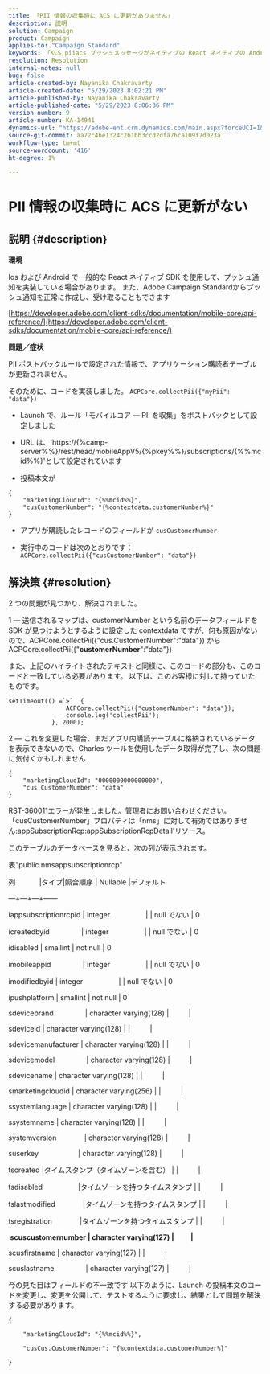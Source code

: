 ```yaml
---
title: 「PII 情報の収集時に ACS に更新がありません」
description: 説明
solution: Campaign
product: Campaign
applies-to: "Campaign Standard"
keywords: 「KCS,piiacs プッシュメッセージがネイティブの React ネイティブの Android ios に反応」
resolution: Resolution
internal-notes: null
bug: false
article-created-by: Nayanika Chakravarty
article-created-date: "5/29/2023 8:02:21 PM"
article-published-by: Nayanika Chakravarty
article-published-date: "5/29/2023 8:06:36 PM"
version-number: 9
article-number: KA-14941
dynamics-url: "https://adobe-ent.crm.dynamics.com/main.aspx?forceUCI=1&pagetype=entityrecord&etn=knowledgearticle&id=cb2771b5-5bfe-ed11-8f6e-6045bd006a22"
source-git-commit: aa72c4be1324c2b1bb3ccd2dfa76ca109f7d023a
workflow-type: tm+mt
source-wordcount: '416'
ht-degree: 1%

---
```


# PII 情報の収集時に ACS に更新がない

## 説明 {#description}


<b>環境</b>

Ios および Android で一般的な React ネイティブ SDK を使用して、プッシュ通知を実装している場合があります。 また、Adobe Campaign Standardからプッシュ通知を正常に作成し、受け取ることもできます

[https://developer.adobe.com/client-sdks/documentation/mobile-core/api-reference/](https://developer.adobe.com/client-sdks/documentation/mobile-core/api-reference/)

<b>問題／症状</b>

PII ポストバックルールで設定された情報で、アプリケーション購読者テーブルが更新されません。

そのために、コードを実装しました。 `ACPCore.collectPii({"myPii": "data"})`

- Launch で、ルール「モバイルコア — PII を収集」をポストバックとして設定しました

- URL は、&#39;https://{%camp-server%%}/rest/head/mobileAppV5/{%pkey%%}/subscriptions/{%%mcid%%}&#39;として設定されています

- 投稿本文が


```
{
    "marketingCloudId": "{%%mcid%%}",
    "cusCustomerNumber": "{%contextdata.customerNumber%}"
}
```


- アプリが購読したレコードのフィールドが `cusCustomerNumber`

- 実行中のコードは次のとおりです： `ACPCore.collectPii({"cusCustomerNumber": "data"})`


## 解決策 {#resolution}


2 つの問題が見つかり、解決されました。



1 — 送信されるマップは、customerNumber という名前のデータフィールドを SDK が見つけようとするように設定した contextdata ですが、何も原因がないので、ACPCore.collectPii({&quot;cus.CustomerNumber&quot;:&quot;data&quot;}) から ACPCore.collectPii({&quot;<b>customerNumber</b>&quot;:&quot;data&quot;})

また、上記のハイライトされたテキストと同様に、このコードの部分も、このコードと一致している必要があります。 以下は、このお客様に対して持っていたものです。


```
setTimeout(() =`>`  {
                ACPCore.collectPii({"customerNumber": "data"});
                console.log('collectPii');
            }, 2000);
```


2 — これを変更した場合、まだアプリ内購読テーブルに格納されているデータを表示できないので、Charles ツールを使用したデータ取得が完了し、次の問題に気付くかもしれません


```
{
    "marketingCloudId": "0000000000000000",
    "cus.CustomerNumber": "data"
}
```


RST-360011エラーが発生しました。管理者にお問い合わせください。
「cusCustomerNumber」プロパティは「nms」に対して有効ではありません:appSubscriptionRcp:appSubscriptionRcpDetail&#39;リソース。

このテーブルのデータベースを見ると、次の列が表示されます。



表&quot;public.nmsappsubscriptionrcp&quot;

列            |タイプ|照合順序 | Nullable |デフォルト

—+—+—+——

iappsubscriptionrcpid | integer                  | | null でない | 0

icreatedbyid                | integer                  | | null でない | 0

idisabled | smallint | not null | 0

imobileappid                | integer                  | | null でない | 0

imodifiedbyid | integer                  | | null でない | 0

ipushplatform | smallint | not null | 0

sdevicebrand                | character varying(128) |          |

sdeviceid | character varying(128) | |          |

sdevicemanufacturer | character varying(128) | |          |

sdevicemodel                | character varying(128) |          |

sdevicename | character varying(128) | |          |

smarketingcloudid | character varying(256) | |          |

ssystemlanguage | character varying(128) | |          |

ssystemname | character varying(128) | |          |

systemversion              | character varying(128) |          |

suserkey                    | character varying(128) |          |

tscreated |タイムスタンプ（タイムゾーンを含む） | |          |

tsdisabled                  |タイムゾーンを持つタイムスタンプ | |          |

tslastmodified              |タイムゾーンを持つタイムスタンプ | |          |

tsregistration              |タイムゾーンを持つタイムスタンプ | |          |

<b> scuscustomernumber | character varying(127) |          | </b>

scusfirstname | character varying(127) | |          |

scuslastname                | character varying(127) |          |



今の見た目はフィールドの不一致です 以下のように、Launch の投稿本文のコードを変更し、変更を公開して、テストするように要求し、結果として問題を解決する必要があります。


```
{

    "marketingCloudId": "{%%mcid%%}",

    "cusCus.CustomerNumber": "{%contextdata.customerNumber%}"

}
```

